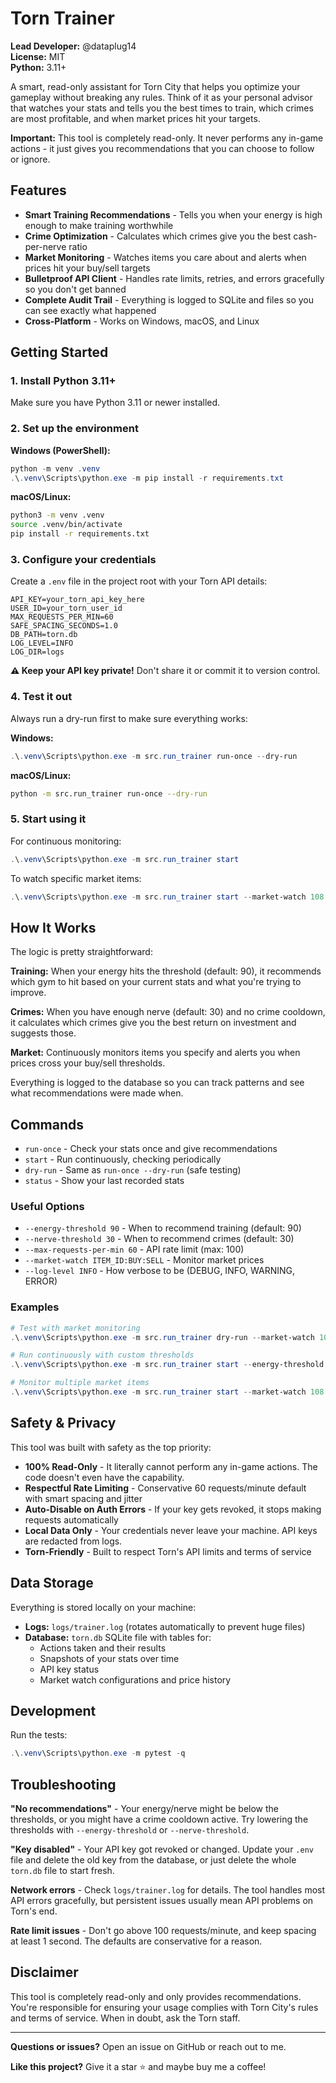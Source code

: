 # Torn Trainer

**Lead Developer:** @dataplug14  
**License:** MIT  
**Python:** 3.11+

A smart, read-only assistant for Torn City that helps you optimize your gameplay without breaking any rules. Think of it as your personal advisor that watches your stats and tells you the best times to train, which crimes are most profitable, and when market prices hit your targets.

**Important:** This tool is completely read-only. It never performs any in-game actions - it just gives you recommendations that you can choose to follow or ignore.

## Features

- **Smart Training Recommendations** - Tells you when your energy is high enough to make training worthwhile
- **Crime Optimization** - Calculates which crimes give you the best cash-per-nerve ratio
- **Market Monitoring** - Watches items you care about and alerts when prices hit your buy/sell targets
- **Bulletproof API Client** - Handles rate limits, retries, and errors gracefully so you don't get banned
- **Complete Audit Trail** - Everything is logged to SQLite and files so you can see exactly what happened
- **Cross-Platform** - Works on Windows, macOS, and Linux

## Getting Started

### 1. Install Python 3.11+
Make sure you have Python 3.11 or newer installed.

### 2. Set up the environment

**Windows (PowerShell):**
```powershell
python -m venv .venv
.\.venv\Scripts\python.exe -m pip install -r requirements.txt
```

**macOS/Linux:**
```bash
python3 -m venv .venv
source .venv/bin/activate
pip install -r requirements.txt
```

### 3. Configure your credentials

Create a `.env` file in the project root with your Torn API details:

```env
API_KEY=your_torn_api_key_here
USER_ID=your_torn_user_id
MAX_REQUESTS_PER_MIN=60
SAFE_SPACING_SECONDS=1.0
DB_PATH=torn.db
LOG_LEVEL=INFO
LOG_DIR=logs
```

**⚠️ Keep your API key private!** Don't share it or commit it to version control.

### 4. Test it out

Always run a dry-run first to make sure everything works:

**Windows:**
```powershell
.\.venv\Scripts\python.exe -m src.run_trainer run-once --dry-run
```

**macOS/Linux:**
```bash
python -m src.run_trainer run-once --dry-run
```

### 5. Start using it

For continuous monitoring:
```powershell
.\.venv\Scripts\python.exe -m src.run_trainer start
```

To watch specific market items:
```powershell
.\.venv\Scripts\python.exe -m src.run_trainer start --market-watch 108:35000:50000
```

## How It Works

The logic is pretty straightforward:

**Training:** When your energy hits the threshold (default: 90), it recommends which gym to hit based on your current stats and what you're trying to improve.

**Crimes:** When you have enough nerve (default: 30) and no crime cooldown, it calculates which crimes give you the best return on investment and suggests those.

**Market:** Continuously monitors items you specify and alerts you when prices cross your buy/sell thresholds.

Everything is logged to the database so you can track patterns and see what recommendations were made when.

## Commands

- `run-once` - Check your stats once and give recommendations
- `start` - Run continuously, checking periodically
- `dry-run` - Same as `run-once --dry-run` (safe testing)
- `status` - Show your last recorded stats

### Useful Options

- `--energy-threshold 90` - When to recommend training (default: 90)
- `--nerve-threshold 30` - When to recommend crimes (default: 30)
- `--max-requests-per-min 60` - API rate limit (max: 100)
- `--market-watch ITEM_ID:BUY:SELL` - Monitor market prices
- `--log-level INFO` - How verbose to be (DEBUG, INFO, WARNING, ERROR)

### Examples

```powershell
# Test with market monitoring
.\.venv\Scripts\python.exe -m src.run_trainer dry-run --market-watch 108:35000:50000

# Run continuously with custom thresholds
.\.venv\Scripts\python.exe -m src.run_trainer start --energy-threshold 95 --nerve-threshold 35

# Monitor multiple market items
.\.venv\Scripts\python.exe -m src.run_trainer start --market-watch 108:35000:50000 --market-watch 17:8000:12000
```

## Safety & Privacy

This tool was built with safety as the top priority:

- **100% Read-Only** - It literally cannot perform any in-game actions. The code doesn't even have the capability.
- **Respectful Rate Limiting** - Conservative 60 requests/minute default with smart spacing and jitter
- **Auto-Disable on Auth Errors** - If your key gets revoked, it stops making requests automatically
- **Local Data Only** - Your credentials never leave your machine. API keys are redacted from logs.
- **Torn-Friendly** - Built to respect Torn's API limits and terms of service

## Data Storage

Everything is stored locally on your machine:

- **Logs:** `logs/trainer.log` (rotates automatically to prevent huge files)
- **Database:** `torn.db` SQLite file with tables for:
  - Actions taken and their results
  - Snapshots of your stats over time
  - API key status
  - Market watch configurations and price history

## Development

Run the tests:
```powershell
.\.venv\Scripts\python.exe -m pytest -q
```

## Troubleshooting

**"No recommendations"** - Your energy/nerve might be below the thresholds, or you might have a crime cooldown active. Try lowering the thresholds with `--energy-threshold` or `--nerve-threshold`.

**"Key disabled"** - Your API key got revoked or changed. Update your `.env` file and delete the old key from the database, or just delete the whole `torn.db` file to start fresh.

**Network errors** - Check `logs/trainer.log` for details. The tool handles most API errors gracefully, but persistent issues usually mean API problems on Torn's end.

**Rate limit issues** - Don't go above 100 requests/minute, and keep spacing at least 1 second. The defaults are conservative for a reason.

## Disclaimer

This tool is completely read-only and only provides recommendations. You're responsible for ensuring your usage complies with Torn City's rules and terms of service. When in doubt, ask the Torn staff.

---

**Questions or issues?** Open an issue on GitHub or reach out to me.

**Like this project?** Give it a star ⭐ and maybe buy me a coffee!

